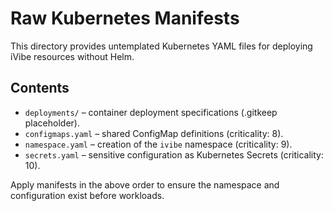 # Raw Kubernetes Manifests

This directory provides untemplated Kubernetes YAML files for deploying iVibe resources without Helm.

## Contents

- `deployments/` – container deployment specifications (.gitkeep placeholder).
- `configmaps.yaml` – shared ConfigMap definitions (criticality: 8).
- `namespace.yaml` – creation of the `ivibe` namespace (criticality: 9).
- `secrets.yaml` – sensitive configuration as Kubernetes Secrets (criticality: 10).

Apply manifests in the above order to ensure the namespace and configuration exist before workloads.
